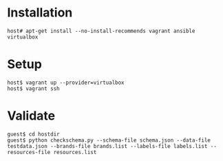 # Installation

    host# apt-get install --no-install-recommends vagrant ansible virtualbox

# Setup

    host$ vagrant up --provider=virtualbox
    host$ vagrant ssh

# Validate

    guest$ cd hostdir
    guest$ python checkschema.py --schema-file schema.json --data-file testdata.json --brands-file brands.list --labels-file labels.list --resources-file resources.list
